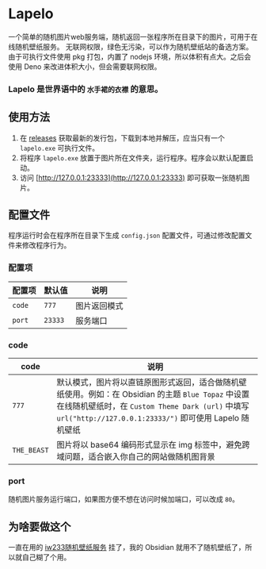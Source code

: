 # Lapelo
 一个简单的随机图片web服务端，随机返回一张程序所在目录下的图片，可用于在线随机壁纸服务。
 无联网权限，绿色无污染，可以作为随机壁纸站的备选方案。
 由于可执行文件使用 pkg 打包，内置了 nodejs 环境，所以体积有点大。之后会使用 Deno 来改进体积大小，但会需要联网权限。

### Lapelo 是世界语中的 `水手裙的衣襟` 的意思。

## 使用方法
1. 在 [releases](https://github.com/Giftia/Lapelo/releases) 获取最新的发行包，下载到本地并解压，应当只有一个 `lapelo.exe` 可执行文件。
2. 将程序 `lapelo.exe` 放置于图片所在文件夹，运行程序。程序会以默认配置启动。
3. 访问 [http://127.0.0.1:23333](http://127.0.0.1:23333) 即可获取一张随机图片。

## 配置文件
 程序运行时会在程序所在目录下生成 `config.json` 配置文件，可通过修改配置文件来修改程序行为。

### 配置项
| 配置项 | 默认值  | 说明         |
| ------ | ------- | ------------ |
| `code` | `777`   | 图片返回模式 |
| `port` | `23333` | 服务端口     |

### code
| code        | 说明                                                                                                                                                                                                              |
| ----------- | ----------------------------------------------------------------------------------------------------------------------------------------------------------------------------------------------------------------- |
| `777`       | 默认模式，图片将以直链原图形式返回，适合做随机壁纸使用。例如：在 Obsidian 的主题 `Blue Topaz` 中设置在线随机壁纸时，在 `Custom Theme Dark (url)` 中填写 `url("http://127.0.0.1:23333/")` 即可使用 Lapelo 随机壁纸 |
| `THE_BEAST` | 图片将以 base64 编码形式显示在 img 标签中，避免跨域问题，适合嵌入你自己的网站做随机图背景                                                                                                                         |

### port
 随机图片服务运行端口，如果图方便不想在访问时候加端口，可以改成 `80`。

## 为啥要做这个
 一直在用的 [iw233随机壁纸服务](https://dev.iw233.cn/API/index.php) 挂了，我的 Obsidian 就用不了随机壁纸了，所以就自己糊了个用。
